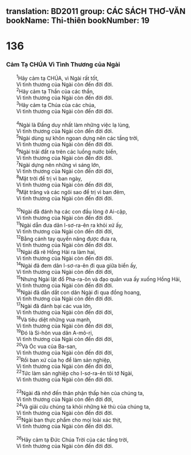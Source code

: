 translation: BD2011
group: CÁC SÁCH THƠ-VĂN
bookName: Thi-thiên 
bookNumber: 19
-------

<div class="title"><h1>136</h1><h3>Cảm Tạ CHÚA Vì Tình Thương của Ngài</h3></div>
<span class="verse thi_136_1">  <sup>1</sup>Hãy cảm tạ CHÚA, vì Ngài rất tốt,<br/>  Vì tình thương của Ngài còn đến đời đời.<br/></span>
<span class="verse thi_136_2">  <sup>2</sup>Hãy cảm tạ Thần của các thần,<br/>  Vì tình thương của Ngài còn đến đời đời.<br/></span>
<span class="verse thi_136_3">  <sup>3</sup>Hãy cảm tạ Chúa của các chúa,<br/>  Vì tình thương của Ngài còn đến đời đời.<br/><br/></span>
<span class="verse thi_136_4">  <sup>4</sup>Ngài là Ðấng duy nhất làm những việc lạ lùng,<br/>  Vì tình thương của Ngài còn đến đời đời.<br/></span>
<span class="verse thi_136_5">  <sup>5</sup>Ngài dùng sự khôn ngoan dựng nên các tầng trời,<br/>  Vì tình thương của Ngài còn đến đời đời.<br/></span>
<span class="verse thi_136_6">  <sup>6</sup>Ngài trải đất ra trên các luồng nước biển,<br/>  Vì tình thương của Ngài còn đến đời đời.<br/></span>
<span class="verse thi_136_7">  <sup>7</sup>Ngài dựng nên những vì sáng lớn,<br/>  Vì tình thương của Ngài còn đến đời đời,<br/></span>
<span class="verse thi_136_8">  <sup>8</sup>Mặt trời để trị vì ban ngày,<br/>  Vì tình thương của Ngài còn đến đời đời,<br/></span>
<span class="verse thi_136_9">  <sup>9</sup>Mặt trăng và các ngôi sao để trị vì ban đêm,<br/>  Vì tình thương của Ngài còn đến đời đời.<br/><br/></span>
<span class="verse thi_136_10">  <sup>10</sup>Ngài đã đánh hạ các con đầu lòng ở Ai-cập,<br/>  Vì tình thương của Ngài còn đến đời đời.<br/></span>
<span class="verse thi_136_11">  <sup>11</sup>Ngài dẫn đưa dân I-sơ-ra-ên ra khỏi xứ ấy,<br/>  Vì tình thương của Ngài còn đến đời đời,<br/></span>
<span class="verse thi_136_12">  <sup>12</sup>Bằng cánh tay quyền năng được đưa ra,<br/>  Vì tình thương của Ngài còn đến đời đời.<br/></span>
<span class="verse thi_136_13">  <sup>13</sup>Ngài đã rẽ Hồng Hải ra làm hai,<br/>  Vì tình thương của Ngài còn đến đời đời.<br/></span>
<span class="verse thi_136_14">  <sup>14</sup>Ngài đã đem dân I-sơ-ra-ên đi qua giữa biển ấy,<br/>  Vì tình thương của Ngài còn đến đời đời,<br/></span>
<span class="verse thi_136_15">  <sup>15</sup>Nhưng Ngài lật đổ Pha-ra-ôn và đạo quân vua ấy xuống Hồng Hải,<br/>  Vì tình thương của Ngài còn đến đời đời.<br/></span>
<span class="verse thi_136_16">  <sup>16</sup>Ngài đã dẫn dắt con dân Ngài đi qua đồng hoang,<br/>  Vì tình thương của Ngài còn đến đời đời.<br/></span>
<span class="verse thi_136_17">  <sup>17</sup>Ngài đã đánh bại các vua lớn,<br/>  Vì tình thương của Ngài còn đến đời đời,<br/></span>
<span class="verse thi_136_18">  <sup>18</sup>Và tiêu diệt những vua mạnh,<br/>  Vì tình thương của Ngài còn đến đời đời,<br/></span>
<span class="verse thi_136_19">  <sup>19</sup>Ðó là Si-hôn vua dân A-mô-ri,<br/>  Vì tình thương của Ngài còn đến đời đời,<br/></span>
<span class="verse thi_136_20">  <sup>20</sup>Và Óc vua của Ba-san,<br/>  Vì tình thương của Ngài còn đến đời đời,<br/></span>
<span class="verse thi_136_21">  <sup>21</sup>Rồi ban xứ của họ để làm sản nghiệp,<br/>  Vì tình thương của Ngài còn đến đời đời,<br/></span>
<span class="verse thi_136_22">  <sup>22</sup>Tức làm sản nghiệp cho I-sơ-ra-ên tôi tớ Ngài,<br/>  Vì tình thương của Ngài còn đến đời đời.<br/><br/></span>
<span class="verse thi_136_23">  <sup>23</sup>Ngài đã nhớ đến thân phận thấp hèn của chúng ta,<br/>  Vì tình thương của Ngài còn đến đời đời,<br/></span>
<span class="verse thi_136_24">  <sup>24</sup>Và giải cứu chúng ta khỏi những kẻ thù của chúng ta,<br/>  Vì tình thương của Ngài còn đến đời đời.<br/></span>
<span class="verse thi_136_25">  <sup>25</sup>Ngài ban thực phẩm cho mọi loài xác thịt,<br/>  Vì tình thương của Ngài còn đến đời đời.<br/><br/></span>
<span class="verse thi_136_26">  <sup>26</sup>Hãy cảm tạ Ðức Chúa Trời của các tầng trời,<br/>  Vì tình thương của Ngài còn đến đời đời.<br/></span>
